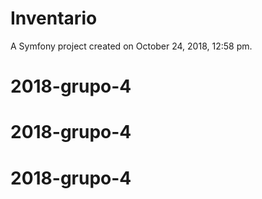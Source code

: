 Inventario
==========

A Symfony project created on October 24, 2018, 12:58 pm.
# 2018-grupo-4
# 2018-grupo-4
# 2018-grupo-4
